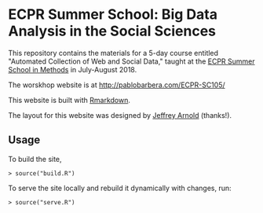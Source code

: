 # ECPR Summer School: Big Data Analysis in the Social Sciences

This repository contains the materials for a 5-day course entitled "Automated Collection of Web and Social Data," taught at the [ECPR Summer School in Methods](https://ecpr.eu/Events/EventDetails.aspx?EventID=125) in July-August 2018.

The worskhop website is at http://pablobarbera.com/ECPR-SC105/

This website is built with [Rmarkdown](http://rmarkdown.rstudio.com/rmarkdown_websites.html#overview).

The layout for this website was designed by [Jeffrey Arnold](http://www.jrnold.me/) (thanks!).

## Usage

To build the site,
```rconsole
> source("build.R")
```

To serve the site locally and rebuild it dynamically with changes, run:
```rconsole
> source("serve.R")
```
